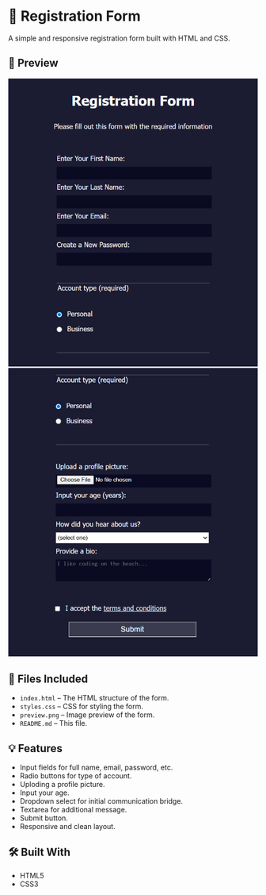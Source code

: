 # 📝 Registration Form

A simple and responsive registration form built with HTML and CSS.

## 📸 Preview

![Registration Form Preview](preview1.png.png)
![Registration Form Preview](preview2.png.png)

## 📁 Files Included

- `index.html` – The HTML structure of the form.
- `styles.css` – CSS for styling the form.
- `preview.png` – Image preview of the form.
- `README.md` – This file.

## 💡 Features

- Input fields for full name, email, password, etc.
- Radio buttons for type of account.
- Uploding a profile picture.
- Input your age.
- Dropdown select for initial communication bridge.
- Textarea for additional message.
- Submit button.
- Responsive and clean layout.

## 🛠️ Built With

- HTML5
- CSS3


